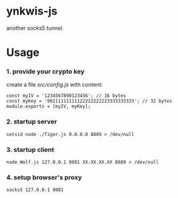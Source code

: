 # ynkwis-js
another socks5 tunnel.

# Usage

### 1. provide your crypto key
create a file *src/config.js* with content: 
````
const myIV = '1234567890123456'; // 16 bytes
const myKey = '00111111111122222222223333333333'; // 32 bytes
module.exports = [myIV, myKey];
````

### 2. startup server 
````setsid node ./Tiger.js 0.0.0.0 8889 > /dev/null````

### 3. startup client
````node Wolf.js 127.0.0.1 8081 XX.XX.XX.XX 8889 > /dev/null````

### 4. setup browser's proxy 
````socks5 127.0.0.1 8081````
